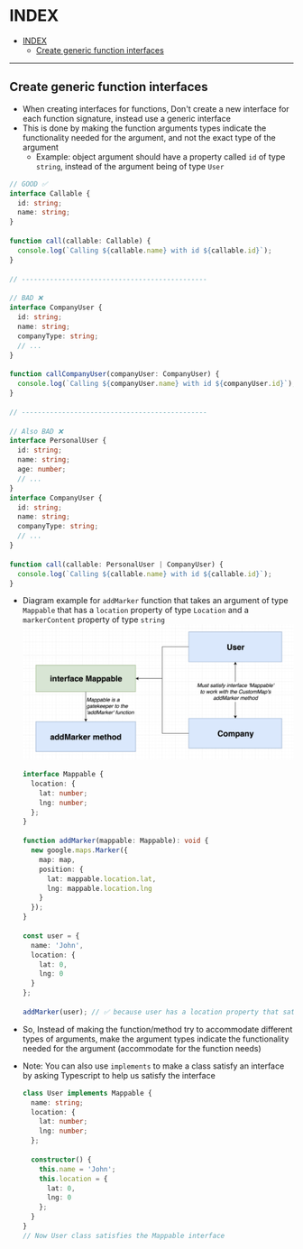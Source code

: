 # INDEX

- [INDEX](#index)
  - [Create generic function interfaces](#create-generic-function-interfaces)

---

## Create generic function interfaces

- When creating interfaces for functions, Don't create a new interface for each function signature, instead use a generic interface
- This is done by making the function arguments types indicate the functionality needed for the argument, and not the exact type of the argument
  - Example: object argument should have a property called `id` of type `string`, instead of the argument being of type `User`

```ts
// GOOD ✅
interface Callable {
  id: string;
  name: string;
}

function call(callable: Callable) {
  console.log(`Calling ${callable.name} with id ${callable.id}`);
}

// ----------------------------------------------

// BAD ❌
interface CompanyUser {
  id: string;
  name: string;
  companyType: string;
  // ...
}

function callCompanyUser(companyUser: CompanyUser) {
  console.log(`Calling ${companyUser.name} with id ${companyUser.id}`);
}

// ----------------------------------------------

// Also BAD ❌
interface PersonalUser {
  id: string;
  name: string;
  age: number;
  // ...
}
interface CompanyUser {
  id: string;
  name: string;
  companyType: string;
  // ...
}

function call(callable: PersonalUser | CompanyUser) {
  console.log(`Calling ${callable.name} with id ${callable.id}`);
}
```

- Diagram example for `addMarker` function that takes an argument of type `Mappable` that has a `location` property of type `Location` and a `markerContent` property of type `string`
  ![addMarker function](./img/generic-function-interface.png)

  ```ts
  interface Mappable {
    location: {
      lat: number;
      lng: number;
    };
  }

  function addMarker(mappable: Mappable): void {
    new google.maps.Marker({
      map: map,
      position: {
        lat: mappable.location.lat,
        lng: mappable.location.lng
      }
    });
  }

  const user = {
    name: 'John',
    location: {
      lat: 0,
      lng: 0
    }
  };

  addMarker(user); // ✅ because user has a location property that satisfies the Mappable interface
  ```

- So, Instead of making the function/method try to accommodate different types of arguments, make the argument types indicate the functionality needed for the argument (accommodate for the function needs)
- Note: You can also use `implements` to make a class satisfy an interface by asking Typescript to help us satisfy the interface

  ```ts
  class User implements Mappable {
    name: string;
    location: {
      lat: number;
      lng: number;
    };

    constructor() {
      this.name = 'John';
      this.location = {
        lat: 0,
        lng: 0
      };
    }
  }
  // Now User class satisfies the Mappable interface
  ```
